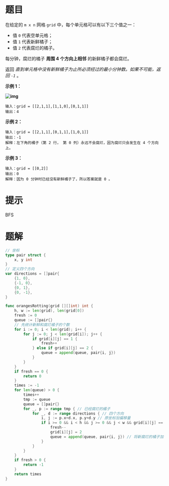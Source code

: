 # 题目

在给定的 `m x n` 网格 `grid` 中，每个单元格可以有以下三个值之一：

- 值 `0` 代表空单元格；
- 值 `1` 代表新鲜橘子；
- 值 `2` 代表腐烂的橘子。

每分钟，腐烂的橘子 **周围 4 个方向上相邻** 的新鲜橘子都会腐烂。

返回 *直到单元格中没有新鲜橘子为止所必须经过的最小分钟数。如果不可能，返回 `-1`* 。

 

**示例 1：**

**![img](https://s2.loli.net/2024/06/14/dgqzrXOHpGBanNm.png)**

```
输入：grid = [[2,1,1],[1,1,0],[0,1,1]]
输出：4
```

**示例 2：**

```
输入：grid = [[2,1,1],[0,1,1],[1,0,1]]
输出：-1
解释：左下角的橘子（第 2 行， 第 0 列）永远不会腐烂，因为腐烂只会发生在 4 个方向上。
```

**示例 3：**

```
输入：grid = [[0,2]]
输出：0
解释：因为 0 分钟时已经没有新鲜橘子了，所以答案就是 0 。
```

 



# 提示

BFS



# 题解

```go
// 坐标
type pair struct {
	x, y int
}
// 定义四个方向
var directions = []pair{
	{1, 0},
	{-1, 0},
	{0, 1},
	{0, -1},
}

func orangesRotting(grid [][]int) int {
	h, w := len(grid), len(grid[0])
	fresh := 0
	queue := []pair{}
	// 先统计新鲜和腐烂橘子的个数
	for i := 0; i < len(grid); i++ {
		for j := 0; j < len(grid[i]); j++ {
			if grid[i][j] == 1 {
				fresh++
			} else if grid[i][j] == 2 {
				queue = append(queue, pair{i, j})
			}
		}
	}
	if fresh == 0 {
		return 0
	}
	times := -1
	for len(queue) > 0 {
		times++
		tmp := queue
		queue = []pair{}
		for _, p := range tmp { // 已经腐烂的橘子
			for _, d := range directions { // 四个方向
				i, j := p.x+d.x, p.y+d.y // 原坐标加偏移量
				if i >= 0 && i < h && j >= 0 && j < w && grid[i][j] == 1 { // 如果是新鲜橘子
					fresh--
					grid[i][j] = 2
					queue = append(queue, pair{i, j}) // 将新腐烂的橘子加入到队列中
				}
			}
		}
	}
	if fresh > 0 {
		return -1
	}
	return times
}

```

